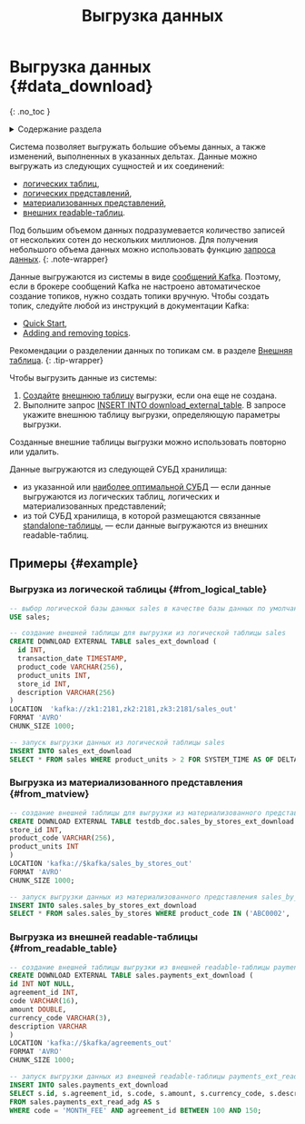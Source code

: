 ﻿---
layout: default
title: Выгрузка данных
nav_order: 5
parent: Работа с системой
has_children: false
---

# Выгрузка данных {#data_download}
{: .no_toc }

<details markdown="block">
  <summary>
    Содержание раздела
  </summary>
  {: .text-delta }
1. TOC
{:toc}
</details>

Система позволяет выгружать большие объемы данных, а также изменений, выполненных 
в указанных дельтах. Данные можно выгружать из следующих сущностей и их соединений: 
* [логических таблиц](../../overview/main_concepts/logical_table/logical_table.md), 
* [логических представлений](../../overview/main_concepts/logical_view/logical_view.md),
* [материализованных представлений](../../overview/main_concepts/materialized_view/materialized_view.md),
* [внешних readable-таблиц](../../overview/main_concepts/external_table/external_table.md#readable_table).

Под большим объемом данных подразумевается количество записей от нескольких сотен до нескольких миллионов.
Для получения небольшого объема данных можно использовать функцию [запроса данных](../data_reading/data_reading.md).
{: .note-wrapper}

Данные выгружаются из системы в виде [сообщений Kafka](../../reference/upload_format/upload_format.md).
Поэтому, если в брокере сообщений Kafka не настроено автоматическое создание топиков, нужно создать топики вручную.
Чтобы создать топик, следуйте любой из инструкций в документации Kafka:
* [Quick Start](https://kafka.apache.org/documentation/#quickstart),
* [Adding and removing topics](https://kafka.apache.org/documentation/#basic_ops_add_topic).

Рекомендации о разделении данных по топикам см. в разделе [Внешняя таблица](../../overview/main_concepts/external_table/external_table.md).
{: .tip-wrapper}

Чтобы выгрузить данные из системы:
1. [Создайте](../../reference/sql_plus_requests/CREATE_DOWNLOAD_EXTERNAL_TABLE/CREATE_DOWNLOAD_EXTERNAL_TABLE.md) 
    [внешнюю таблицу](../../overview/main_concepts/external_table/external_table.md) 
    выгрузки, если она еще не создана.
2. Выполните запрос [INSERT INTO download_external_table](../../reference/sql_plus_requests/INSERT_INTO_download_external_table/INSERT_INTO_download_external_table.md). 
   В запросе укажите внешнюю таблицу выгрузки, определяющую параметры выгрузки.

Созданные внешние таблицы выгрузки можно использовать повторно или удалить.

Данные выгружаются из следующей СУБД хранилища:
* из указанной или [наиболее оптимальной СУБД](../../working_with_system/data_reading/routing/routing.md) —
  если данные выгружаются из логических таблиц, логических и
  материализованных представлений;
* из той СУБД хранилища, в которой размещаются связанные 
  [standalone-таблицы](../../overview/main_concepts/standalone_table/standalone_table.md), — если данные выгружаются 
  из внешних readable-таблиц.

## Примеры {#example}

### Выгрузка из логической таблицы {#from_logical_table}

```sql
-- выбор логической базы данных sales в качестве базы данных по умолчанию
USE sales;

-- создание внешней таблицы для выгрузки из логической таблицы sales
CREATE DOWNLOAD EXTERNAL TABLE sales_ext_download (
  id INT,
  transaction_date TIMESTAMP,
  product_code VARCHAR(256),
  product_units INT,
  store_id INT,
  description VARCHAR(256)
)
LOCATION  'kafka://zk1:2181,zk2:2181,zk3:2181/sales_out'
FORMAT 'AVRO'
CHUNK_SIZE 1000;

-- запуск выгрузки данных из логической таблицы sales
INSERT INTO sales_ext_download 
SELECT * FROM sales WHERE product_units > 2 FOR SYSTEM_TIME AS OF DELTA_NUM 10;
```

### Выгрузка из материализованного представления {#from_matview}

```sql
-- создание внешней таблицы для выгрузки из материализованного представления sales_by_stores
CREATE DOWNLOAD EXTERNAL TABLE testdb_doc.sales_by_stores_ext_download (
store_id INT,
product_code VARCHAR(256),
product_units INT
)
LOCATION 'kafka://$kafka/sales_by_stores_out'
FORMAT 'AVRO'
CHUNK_SIZE 1000;

-- запуск выгрузки данных из материализованного представления sales_by_stores
INSERT INTO sales.sales_by_stores_ext_download
SELECT * FROM sales.sales_by_stores WHERE product_code IN ('ABC0002', 'ABC0003', 'ABC0004') DATASOURCE_TYPE = 'adqm';
```

### Выгрузка из внешней readable-таблицы {#from_readable_table}

```sql
-- создание внешней таблицы выгрузки из внешней readable-таблицы payments_ext_read_adg
CREATE DOWNLOAD EXTERNAL TABLE sales.payments_ext_download (
id INT NOT NULL,
agreement_id INT,
code VARCHAR(16),
amount DOUBLE,
currency_code VARCHAR(3),
description VARCHAR
)
LOCATION 'kafka://$kafka/agreements_out'
FORMAT 'AVRO'
CHUNK_SIZE 1000;

-- запуск выгрузки данных из внешней readable-таблицы payments_ext_read_adg
INSERT INTO sales.payments_ext_download
SELECT s.id, s.agreement_id, s.code, s.amount, s.currency_code, s.description
FROM sales.payments_ext_read_adg AS s
WHERE code = 'MONTH_FEE' AND agreement_id BETWEEN 100 AND 150;
```